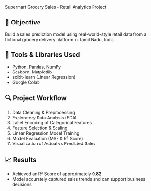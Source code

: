 Supermart Grocery Sales - Retail Analytics Project

## 📌 Objective
Build a sales prediction model using real-world-style retail data from a fictional grocery delivery platform in Tamil Nadu, India.

## 🧰 Tools & Libraries Used
- Python, Pandas, NumPy
- Seaborn, Matplotlib
- scikit-learn (Linear Regression)
- Google Colab

## 🔍 Project Workflow
1. Data Cleaning & Preprocessing  
2. Exploratory Data Analysis (EDA)  
3. Label Encoding of Categorical Features  
4. Feature Selection & Scaling  
5. Linear Regression Model Training  
6. Model Evaluation (MSE & R² Score)  
7. Visualization of Actual vs Predicted Sales  

## 📈 Results
- Achieved an R² Score of approximately **0.82**
- Model accurately captured sales trends and can support business decisions

